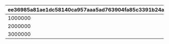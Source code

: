 |ee36985a81ae1dc58140ca957aaa5ad763904fa85c3391b24a03f917d36f6aa5|be24b117aba32176f217305fe9e0ce098d171d99bb5db8a37aaf88975bec480d|49243963b93abfcb33d8e3eac2e5a3feed14c2a966ceb6532dbd716dc8b42dbd|efd0873fb09ebfa4884e935de75df71a5b0dbf532b42939d6db6cd9dbe474566|511b6676017180d2a2af90e240566d75d1864aed6aba256add1b71a029c9a588|ebddd280a3ffc37f09e2585ab4eea72f64347cf6cfabb8134f6622f0d274d608|211f19dee558ef4a9b8b2df3c85d15da9fc51ccfe8aedc0f33a142180f548d70|bf72e8325104202e9b8625b68b048131e9bd26038bee3abbc25328a2a41cf66c|4765d7d95066664994df21173865bd0a325866d7464198c80c444477a13da1f2|104c5e9542ffd8d60f0a53df1c1d530f083fc71057890b2f9ca1dcfd18f670c6|d8935b324bf73565566575b3732b19799dfcac738795414199f97b95e9b5de81|
| --- | --- | --- | --- | --- | --- | --- | --- | --- | --- | --- |
|1000000|300|400000|200|1|200|400000|300|3000|1200|50|
|2000000|400|600000|300|2|300|400000|400|4000|1800|100|
|3000000|600|800000|400|3|400|400000|600|5000|2400|150|